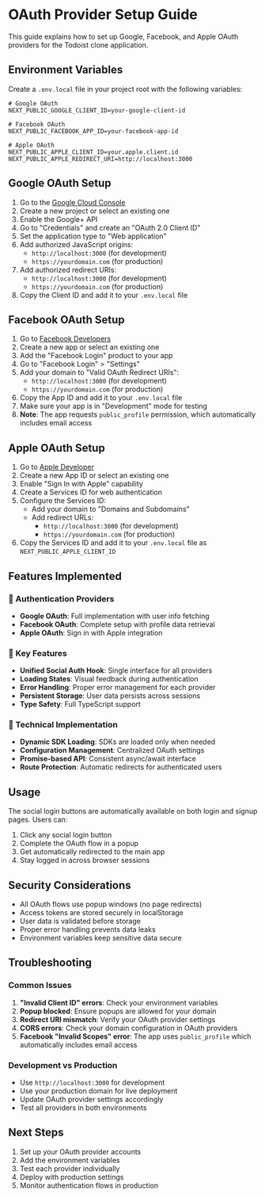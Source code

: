 # OAuth Provider Setup Guide

This guide explains how to set up Google, Facebook, and Apple OAuth providers for the Todoist clone application.

## Environment Variables

Create a `.env.local` file in your project root with the following variables:

```env
# Google OAuth
NEXT_PUBLIC_GOOGLE_CLIENT_ID=your-google-client-id

# Facebook OAuth
NEXT_PUBLIC_FACEBOOK_APP_ID=your-facebook-app-id

# Apple OAuth
NEXT_PUBLIC_APPLE_CLIENT_ID=your.apple.client.id
NEXT_PUBLIC_APPLE_REDIRECT_URI=http://localhost:3000
```

## Google OAuth Setup

1. Go to the [Google Cloud Console](https://console.cloud.google.com/)
2. Create a new project or select an existing one
3. Enable the Google+ API
4. Go to "Credentials" and create an "OAuth 2.0 Client ID"
5. Set the application type to "Web application"
6. Add authorized JavaScript origins:
   - `http://localhost:3000` (for development)
   - `https://yourdomain.com` (for production)
7. Add authorized redirect URIs:
   - `http://localhost:3000` (for development)
   - `https://yourdomain.com` (for production)
8. Copy the Client ID and add it to your `.env.local` file

## Facebook OAuth Setup

1. Go to [Facebook Developers](https://developers.facebook.com/)
2. Create a new app or select an existing one
3. Add the "Facebook Login" product to your app
4. Go to "Facebook Login" > "Settings"
5. Add your domain to "Valid OAuth Redirect URIs":
   - `http://localhost:3000` (for development)
   - `https://yourdomain.com` (for production)
6. Copy the App ID and add it to your `.env.local` file
7. Make sure your app is in "Development" mode for testing
8. **Note**: The app requests `public_profile` permission, which automatically includes email access

## Apple OAuth Setup

1. Go to [Apple Developer](https://developer.apple.com/)
2. Create a new App ID or select an existing one
3. Enable "Sign In with Apple" capability
4. Create a Services ID for web authentication
5. Configure the Services ID:
   - Add your domain to "Domains and Subdomains"
   - Add redirect URLs:
     - `http://localhost:3000` (for development)
     - `https://yourdomain.com` (for production)
6. Copy the Services ID and add it to your `.env.local` file as `NEXT_PUBLIC_APPLE_CLIENT_ID`

## Features Implemented

### 🔐 Authentication Providers

- **Google OAuth**: Full implementation with user info fetching
- **Facebook OAuth**: Complete setup with profile data retrieval
- **Apple OAuth**: Sign in with Apple integration

### 🎯 Key Features

- **Unified Social Auth Hook**: Single interface for all providers
- **Loading States**: Visual feedback during authentication
- **Error Handling**: Proper error management for each provider
- **Persistent Storage**: User data persists across sessions
- **Type Safety**: Full TypeScript support

### 🔧 Technical Implementation

- **Dynamic SDK Loading**: SDKs are loaded only when needed
- **Configuration Management**: Centralized OAuth settings
- **Promise-based API**: Consistent async/await interface
- **Route Protection**: Automatic redirects for authenticated users

## Usage

The social login buttons are automatically available on both login and signup pages. Users can:

1. Click any social login button
2. Complete the OAuth flow in a popup
3. Get automatically redirected to the main app
4. Stay logged in across browser sessions

## Security Considerations

- All OAuth flows use popup windows (no page redirects)
- Access tokens are stored securely in localStorage
- User data is validated before storage
- Proper error handling prevents data leaks
- Environment variables keep sensitive data secure

## Troubleshooting

### Common Issues

1. **"Invalid Client ID" errors**: Check your environment variables
2. **Popup blocked**: Ensure popups are allowed for your domain
3. **Redirect URI mismatch**: Verify your OAuth provider settings
4. **CORS errors**: Check your domain configuration in OAuth providers
5. **Facebook "Invalid Scopes" error**: The app uses `public_profile` which automatically includes email access

### Development vs Production

- Use `http://localhost:3000` for development
- Use your production domain for live deployment
- Update OAuth provider settings accordingly
- Test all providers in both environments

## Next Steps

1. Set up your OAuth provider accounts
2. Add the environment variables
3. Test each provider individually
4. Deploy with production settings
5. Monitor authentication flows in production
